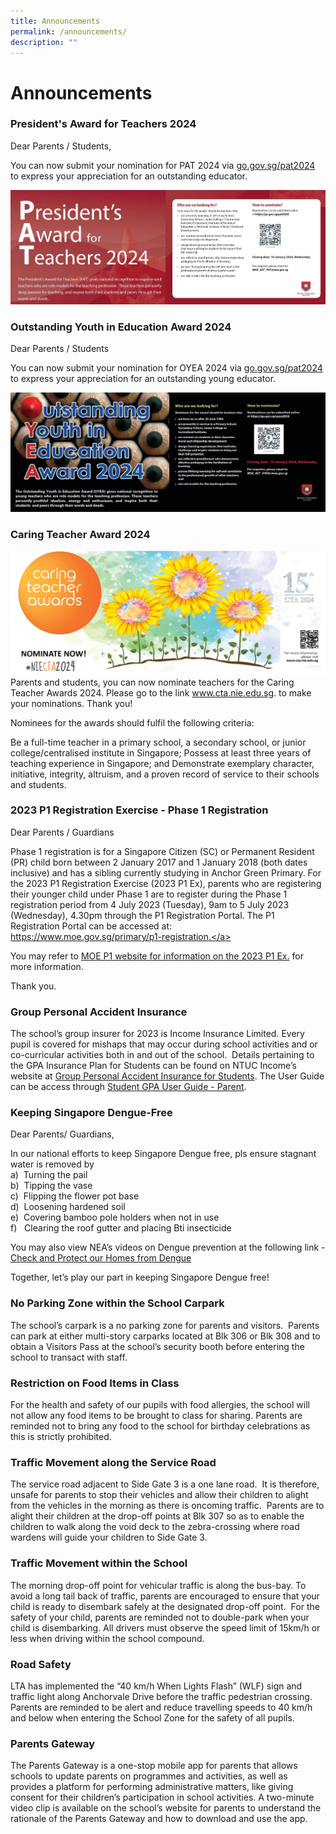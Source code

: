 ```yaml
---
title: Announcements
permalink: /announcements/
description: ""
---
```

Announcements
=============


###  President's Award for Teachers 2024

Dear Parents / Students,

You can now submit your nomination for PAT 2024 via <a href="go.gov.sg/pat2024" target="_blank">go.gov.sg/pat2024</a> to express your appreciation for an outstanding educator.

![](/images/Announcements/pat%202024.jpg)


###  Outstanding Youth in Education Award 2024

Dear Parents / Students

You can now submit your nomination for OYEA 2024 via <a href="go.gov.sg/pat2024" target="_blank">go.gov.sg/pat2024</a> to express your appreciation for an outstanding young educator.

![](/images/Announcements/oyea%202024.jpg)


###  Caring Teacher Award 2024

![](/images/Announcements/cta%202024.jpg)
Parents and students, you can now nominate teachers for the Caring Teacher Awards 2024. Please go to the link <a href="www.cta.nie.edu.sg" target="_blank">www.cta.nie.edu.sg</a>. to make your nominations. Thank you!

Nominees for the awards should fulfil the following criteria:

Be a full-time teacher in a primary school, a secondary school, or junior college/centralised institute in Singapore;
Possess at least three years of teaching experience in Singapore; and
Demonstrate exemplary character, initiative, integrity, altruism, and a proven record of service to their schools and students.


### 2023 P1 Registration Exercise - Phase 1 Registration 

Dear Parents / Guardians

Phase 1 registration is for a Singapore Citizen (SC) or Permanent Resident (PR) child born between 2 January 2017 and 1 January 2018 (both dates inclusive) and has a sibling currently studying in Anchor Green Primary.
For the 2023 P1 Registration Exercise (2023 P1 Ex), parents who are registering their younger child under Phase 1 are to register during the Phase 1 registration period from 4 July 2023 (Tuesday), 9am to 5 July 2023 (Wednesday), 4.30pm through the P1 Registration Portal. The P1 Registration Portal can be accessed at: <a href="https://www.moe.gov.sg/primary/p1-registration" target="_blank">https://www.moe.gov.sg/primary/p1-registration.</a>

You may refer to <a href="https://www.moe.gov.sg/primary/p1-registration." target="_blank">MOE P1 website for information on the 2023 P1 Ex.</a> for more information.

Thank you.

### Group Personal Accident Insurance

The school’s group insurer for 2023 is Income Insurance Limited. Every pupil is covered for mishaps that may occur during school activities and or co-curricular activities both in and out of the school. &nbsp;Details pertaining to the GPA Insurance Plan for Students can be found on NTUC Income’s website at&nbsp;<a href="https://www.income.com.sg/group-insurance-for-schools-and-moe-personnel/group-personal-accident-for-students" target="_blank">Group Personal Accident Insurance for Students</a>. The User Guide can be access through&nbsp;<a href="https://s3.ap-southeast-1.amazonaws.com/mhc.static/Income/Student+GPA+User+Guide+-+Parent.pdf" target="_blank">Student GPA User Guide - Parent</a>.


### Keeping Singapore Dengue-Free

Dear Parents/ Guardians,

In our national efforts to keep Singapore Dengue free, pls ensure stagnant water is removed by<br>
a)&nbsp; Turning the pail  
b)&nbsp; Tipping the vase  
c)&nbsp; Flipping the flower pot base  
d)&nbsp; Loosening hardened soil  
e)&nbsp; Covering bamboo pole holders when not in use  
f)&nbsp; &nbsp;Clearing the roof gutter and placing Bti insecticide

You may also view NEA’s videos on Dengue prevention at the following link&nbsp;- <a href="https://youtu.be/aOMVON8aqBY" target="_blank">Check and Protect our Homes from Dengue</a>

Together, let’s play our part in keeping Singapore Dengue free!

### No Parking Zone within the School Carpark

The school’s carpark is a no parking zone for parents and visitors.&nbsp; Parents can park at either multi-story carparks located at Blk 306 or Blk 308 and to obtain a Visitors Pass at the school’s security booth before entering the school to transact with staff.

### Restriction on Food Items in Class

For the health and safety of our pupils with food allergies, the school will not allow any food items to be brought to class for sharing. Parents are reminded not to bring any food to the school for birthday celebrations as this is strictly prohibited.

### Traffic Movement along the Service Road

The service road adjacent to Side Gate 3 is a one lane road.&nbsp; It is therefore, unsafe for parents to stop their vehicles and allow their children to alight from the vehicles in the morning as there is oncoming traffic.&nbsp; Parents are to alight their children at the drop-off points at Blk 307 so as to enable the children to walk along the void deck to the zebra-crossing where road wardens will guide your children to Side Gate 3.

### Traffic Movement within the School

The morning drop-off point for vehicular traffic is along the bus-bay. To avoid a long tail back of traffic, parents are encouraged to ensure that your child is ready to disembark safely at the designated drop-off point.&nbsp; For the safety of your child, parents are reminded not to double-park when your child is disembarking. All drivers must observe the speed limit of 15km/h or less when driving within the school compound.

### Road Safety

LTA has implemented the “40 km/h When Lights Flash” (WLF) sign and traffic light along Anchorvale Drive before the traffic pedestrian crossing. Parents are reminded to be alert and reduce travelling speeds to 40 km/h and below when entering the School Zone for the safety of all pupils.

### Parents Gateway

The Parents Gateway is a one-stop mobile app for parents that allows schools to update parents on programmes and activities, as well as provides a platform for performing administrative matters, like giving consent for their children’s participation in school activities. A two-minute video clip is available on the school’s website for parents to understand the rationale of the Parents Gateway and how to download and use the app.